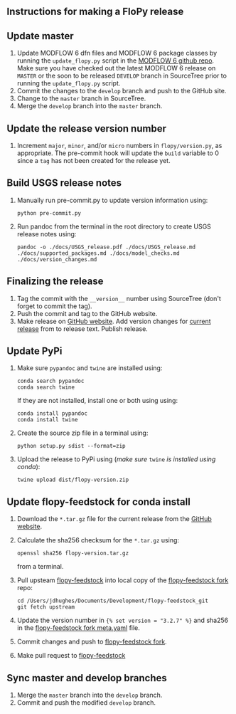Instructions for making a FloPy release
-----------------------------------------------

## Update master

1.  Update MODFLOW 6 dfn files and MODFLOW 6 package classes by running the `update_flopy.py` script in the [MODFLOW 6 github repo](https://github.com/MODFLOW-USGS/modflow6). Make sure you have checked out the latest MODFLOW 6 release on `MASTER` or the soon to be released `DEVELOP` branch in SourceTree prior to running the `update_flopy.py` script. 
2.  Commit the changes to the `develop` branch and push to the GitHub site.
3.  Change to the `master` branch in SourceTree.
4.  Merge the `develop` branch into the `master` branch.


## Update the release version number

1.  Increment `major`, `minor`, and/or `micro` numbers in `flopy/version.py`, as appropriate. The pre-commit hook will update the `build` variable to 0 since a `tag` has not been created for the release yet.


## Build USGS release notes

1.  Manually run pre-commit.py to update version information using:

    ```
    python pre-commit.py
    ```

2.  Run pandoc from the terminal in the root directory to create USGS release notes using:

    ```
    pandoc -o ./docs/USGS_release.pdf ./docs/USGS_release.md ./docs/supported_packages.md ./docs/model_checks.md ./docs/version_changes.md
    ```

## Finalizing the release

1.  Tag the commit with the `__version__` number using SourceTree (don't forget to commit the tag).
2.  Push the commit and tag to the GitHub website.
3.  Make release on [GitHub website](https://github.com/modflowpy/flopy/releases). Add version changes for [current release](https://github.com/modflowpy/flopy/blob/develop/docs/version_changes.md) from to release text. Publish release.


## Update PyPi

1.  Make sure `pypandoc` and `twine` are installed using:

    ```
    conda search pypandoc
    conda search twine
    ```
    
    If they are not installed, install one or both using using:

    ```
    conda install pypandoc
    conda install twine
    ```
 
2.  Create the source zip file in a terminal using:

    ```
    python setup.py sdist --format=zip
    ```

3.  Upload the release to PyPi using (*make sure* `twine` *is installed using conda*):

    ```
    twine upload dist/flopy-version.zip
    ```


## Update flopy-feedstock for conda install

1.  Download the `*.tar.gz` file for the current release from the [GitHub website](https://github.com/modflowpy/flopy/releases).

2.  Calculate the sha256 checksum for the `*.tar.gz` using:
  
    ```
    openssl sha256 flopy-version.tar.gz 
    ```

    from a terminal.

3.  Pull upsteam [flopy-feedstock](https://github.com/conda-forge/flopy-feedstock) into local copy of the [flopy-feedstock fork](https://github.com/jdhughes-usgs/flopy-feedstock) repo:

    ```
    cd /Users/jdhughes/Documents/Development/flopy-feedstock_git
    git fetch upstream
    ```

3.  Update the version number in `{% set version = "3.2.7" %}` and sha256 in the [flopy-feedstock fork meta.yaml](https://github.com/jdhughes-usgs/flopy-feedstock/blob/master/recipe/meta.yaml) file.

5.  Commit changes and push to [flopy-feedstock fork](https://github.com/jdhughes-usgs/flopy-feedstock).

6.  Make pull request to [flopy-feedstock](https://github.com/conda-forge/flopy-feedstock)


## Sync master and develop branches

1.  Merge the `master` branch into the `develop` branch.
2.  Commit and push the modified `develop` branch.
